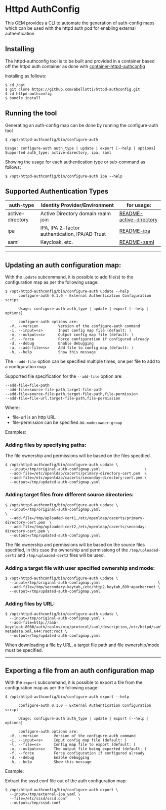 # Httpd AuthConfig

This GEM provides a CLI to automate the generation of auth-config maps 
which can be used with the httpd auth pod for enabling external authentication.

## Installing

The httpd-authconfig tool is to be built and provided in a container based off the httpd auth container as done with [container-httpd-authconfig](https://github.com/abellotti/container-httpd-authconfig/blob/master/README.md)

Installing as follows:

```
$ cd /opt
$ git clone https://github.com/abellotti/httpd-authconfig.git
$ cd httpd-authconfig
$ bundle install
```


## Running the tool

Generating an auth-config map can be done by running the configure-auth tool

```
$ /opt/httpd-authconfig/bin/configure-auth

Usage: configure-auth auth_type | update | export [--help | options]
Supported auth_type: active-directory, ipa, saml
```

Showing the usage for each authentication type or sub-command as follows:

```
$ /opt/httpd-authconfig/bin/configure-auth ipa --help
```

## Supported Authentication Types

|auth-type         | Identity Provider/Environment                  | for usage: |
|------------------|------------------------------------------------|------------|
| active-directory | Active Directory domain realm join             | [README-active-directory](README-active-directory.md) |
| ipa              | IPA, IPA 2-factor authentication, IPA/AD Trust | [README-ipa](README-ipa.md) |
| saml             | Keycloak, etc.                                 | [README-saml](README-saml.md) |

___

## Updating an auth configuration map:

With the `update` subcommand, it is possible to add file(s) to the configuration
map as per the following usage:


```
$ /opt/httpd-authconfig/bin/configure-auth update --help
      configure-auth 0.1.0 - External Authentication Configuration script

      Usage: configure-auth auth_type | update | export [--help | options]

      configure-auth options are:
  -V, --version         Version of the configure-auth command
  -i, --input=<s>       Input config map file (default: )
  -o, --output=<s>      Output config map file (default: )
  -f, --force           Force configuration if configured already
  -d, --debug           Enable debugging
  -a, --add-file=<s>    Add file to config map (default: )
  -h, --help            Show this message
```

The `--add-file` option can be specified multiple times, one per file to add 
to a configuration map.

Supported file specification for the `--add-file` option are:

```
--add-file=file-path
--add-file=source-file-path,target-file-path
--add-file=source-file-path,target-file-path,file-permission
--add-file=file-url,target-file-path,file-permission
```

Where:

* file-url is an http URL
* file-permission can be specified as: `mode:owner:group`

Examples:

### Adding files by specifying paths:

The file ownership and permissions will be based on the files specified.

```
$ /opt/httpd-authconfig/bin/configure-auth update \
  --input=/tmp/original-auth-configmap.yaml                    \
  --add-file=/etc/openldap/cacerts/primary-directory-cert.pem  \
  --add-file=/etc/openldap/cacerts/seconday-directory-cert.pem \
  --output=/tmp/updated-auth-configmap.yaml
```

### Adding target files from different source directories:


```
$ /opt/httpd-authconfig/bin/configure-auth update \
  --input=/tmp/original-auth-configmap.yaml                                        \
  --add-file=/tmp/uploaded-cert1,/etc/openldap/cacerts/primary-directory-cert.pem  \
  --add-file=/tmp/uploaded-cert2,/etc/openldap/cacerts/seconday-directory-cert.pem \
  --output=/tmp/updated-auth-configmap.yaml
```

The file ownership and permissions will be based on the source files specified,
in this case the ownership and permissiong of the `/tmp/uploaded-cert1`
and `/tmp/uploaded-cert2` files will be used.

### Adding a target file with user specified ownership and mode:

```
$ /opt/httpd-authconfig/bin/configure-auth update \
  --input=/tmp/original-auth-configmap.yaml                          \
  --add-file=/tmp/secondary-keytab,/etc/http2.keytab,600:apache:root \
  --output=/tmp/updated-auth-configmap.yaml
```

### Adding files by URL:

```
$ /opt/httpd-authconfig/bin/configure-auth update \
  --input=/tmp/original-auth-configmap.yaml \
  --add-file=http://aab-keycloak:8080/auth/realms/miq/protocol/saml/description,/etc/httpd/saml2/idp-metadata.xml,644:root:root \
  --output=/tmp/updated-auth-configmap.yaml
```

When downloading a file by URL, a target file path and file ownership/mode must be specified.

___

## Exporting a file from an auth configuration map

With the `export` subcommand, it is possible to export a file from the configuration
map as per the following usage:


```
$ /opt/httpd-authconfig/bin/configure-auth export --help

      configure-auth 0.1.0 - External Authentication Configuration script

      Usage: configure-auth auth_type | update | export [--help | options]

      configure-auth options are:
  -V, --version       Version of the configure-auth command
  -i, --input=<s>     Input config map file (default: )
  -l, --file=<s>      Config map file to export (default: )
  -o, --output=<s>    The output file being exported (default: )
  -f, --force         Force configuration if configured already
  -d, --debug         Enable debugging
  -h, --help          Show this message
```

Example:

Extract the sssd.conf file out of the auth configuration map:

```
$ /opt/httpd-authconfig/bin/configure-auth export \
  --input=/tmp/external-ipa.yaml \
  --file=/etc/sssd/sssd.conf     \
  --output=/tmp/sssd.conf
```

